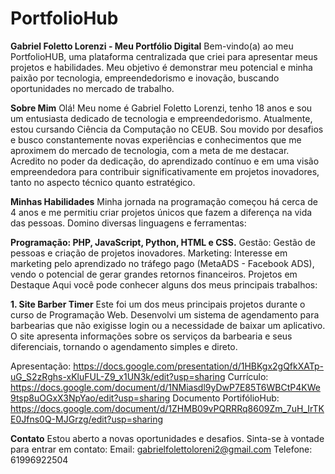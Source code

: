 # PortfolioHub
**Gabriel Foletto Lorenzi - Meu Portfólio Digital**
Bem-vindo(a) ao meu PortfolioHUB, uma plataforma centralizada que criei para apresentar meus projetos e habilidades. Meu objetivo é demonstrar meu potencial e minha paixão por tecnologia, empreendedorismo e inovação, buscando oportunidades no mercado de trabalho.

**Sobre Mim**
Olá! Meu nome é Gabriel Foletto Lorenzi, tenho 18 anos e sou um entusiasta dedicado de tecnologia e empreendedorismo. Atualmente, estou cursando Ciência da Computação no CEUB. Sou movido por desafios e busco constantemente novas experiências e conhecimentos que me aproximem do mercado de tecnologia, com a meta de me destacar. Acredito no poder da dedicação, do aprendizado contínuo e em uma visão empreendedora para contribuir significativamente em projetos inovadores, tanto no aspecto técnico quanto estratégico.

**Minhas Habilidades**
Minha jornada na programação começou há cerca de 4 anos e me permitiu criar projetos únicos que fazem a diferença na vida das pessoas. Domino diversas linguagens e ferramentas:

**Programação: PHP, JavaScript, Python, HTML e CSS.**
Gestão: Gestão de pessoas e criação de projetos inovadores.
Marketing: Interesse em marketing pelo aprendizado no tráfego pago (MetaADS - Facebook ADS), vendo o potencial de gerar grandes retornos financeiros.
Projetos em Destaque
Aqui você pode conhecer alguns dos meus principais trabalhos:

**1. Site Barber Timer**
Este foi um dos meus principais projetos durante o curso de Programação Web. Desenvolvi um sistema de agendamento para barbearias que não exigisse login ou a necessidade de baixar um aplicativo. O site apresenta informações sobre os serviços da barbearia e seus diferenciais, tornando o agendamento simples e direto.

Apresentação: https://docs.google.com/presentation/d/1HBKgx2gQfkXATp-uG_S2zRghs-xKluFUL-Z9_x1UN3k/edit?usp=sharing
Currículo: https://docs.google.com/document/d/1NMiasdl9yDwP7E85T6WBCtP4KWe9tsp8uOGxX3NpYao/edit?usp=sharing
Documento PortifólioHub: https://docs.google.com/document/d/1ZHMB09vPQRRRq8609Zm_7uH_IrTKE0Jfns0Q-MJGrzg/edit?usp=sharing

**Contato**
Estou aberto a novas oportunidades e desafios. Sinta-se à vontade para entrar em contato:
Email: gabrielfolettoloreni2@gmail.com
Telefone: 61996922504
